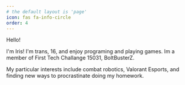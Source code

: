 ```yaml
---
# the default layout is 'page'
icon: fas fa-info-circle
order: 4
---
```


Hello!

I'm Iris! I'm trans, 16, and enjoy programing and playing games. Im a member of First Tech Challange 15031, BoltBusterZ. 

My particular interests include combat robotics, Valorant Esports, and finding new ways to procrastinate doing my homework.





